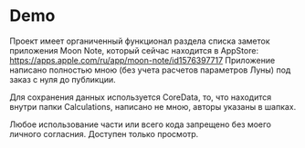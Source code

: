 # Demo
Проект имеет органиченный функционал раздела списка заметок приложения Moon Note, который сейчас находится в AppStore: https://apps.apple.com/ru/app/moon-note/id1576397717
Приложение написано полностью мною (без учета расчетов параметров Луны) под заказ с нуля до публикции.

Для сохранения данных используется CoreData, то, что находится внутри папки Calculations, написано не мною, авторы указаны в шапках.

Любое использование части или всего кода запрещено без моего личного согласния. Доступен только просмотр.

